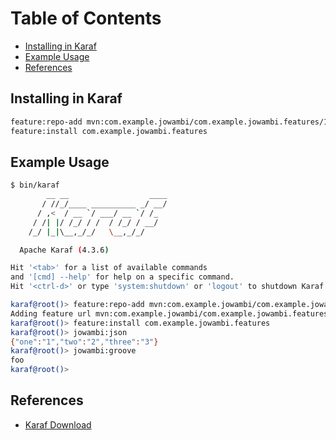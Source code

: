 <!--

    Copyright (c) 2020-present Brad Beck All rights reserved.

    This program is licensed to you under the Apache License Version 2.0,
    and you may not use this file except in compliance with the Apache License Version 2.0.
    You may obtain a copy of the Apache License Version 2.0 at http://www.apache.org/licenses/LICENSE-2.0.

    Unless required by applicable law or agreed to in writing,
    software distributed under the Apache License Version 2.0 is distributed on an
    "AS IS" BASIS, WITHOUT WARRANTIES OR CONDITIONS OF ANY KIND, either express or implied.
    See the Apache License Version 2.0 for the specific language governing permissions and limitations there under.

-->

# Table of Contents

* [Installing in Karaf](#installing-in-karaf)
* [Example Usage](#example-usage)
* [References](#references)

## Installing in Karaf

```bash
feature:repo-add mvn:com.example.jowambi/com.example.jowambi.features/1.0.0-SNAPSHOT/xml/features
feature:install com.example.jowambi.features
```

## Example Usage

```bash
$ bin/karaf
        __ __                  ____
       / //_/____ __________ _/ __/
      / ,<  / __ `/ ___/ __ `/ /_
     / /| |/ /_/ / /  / /_/ / __/
    /_/ |_|\__,_/_/   \__,_/_/

  Apache Karaf (4.3.6)

Hit '<tab>' for a list of available commands
and '[cmd] --help' for help on a specific command.
Hit '<ctrl-d>' or type 'system:shutdown' or 'logout' to shutdown Karaf.

karaf@root()> feature:repo-add mvn:com.example.jowambi/com.example.jowambi.features/1.0.0-SNAPSHOT/xml/features
Adding feature url mvn:com.example.jowambi/com.example.jowambi.features/1.0.0-SNAPSHOT/xml/features
karaf@root()> feature:install com.example.jowambi.features
karaf@root()> jowambi:json
{"one":"1","two":"2","three":"3"}
karaf@root()> jowambi:groove
foo
karaf@root()>
```

## References

* [Karaf Download](https://karaf.apache.org/download.html)
